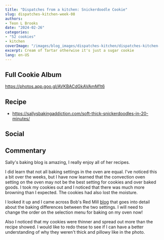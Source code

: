 ```yaml
---
title: "Dispatches from a kitchen: Snickerdoodle Cookie"
slug: dispatches-kitchen-week-08
authors:
- Teon L Brooks
date: "2024-02-26"
categories:
- "52 cookies"
- kitchen
coverImage: "/images/blog_images/dispatches-kitchen/dispatches-kitchen-week-08.jpg"
excerpt: Cream of Tartar otherwise it's just a sugar cookie
lang: en-US
---
```


<aside>
<h2>Full Cookie Album</h2>

<https://photos.app.goo.gl/AVKBACdGkAVAmM1t6>
</aside>

## Recipe

- https://sallysbakingaddiction.com/soft-thick-snickerdoodles-in-20-minutes/

## Social

<div>
    <span id="teonbrooks.com-3kmdapeb2q624"></span>
    <script src="https://assets.bluesky.lol/js/b1.js" data-handle="teonbrooks.com" data-skeet="3kmdapeb2q624"></script>
</div>

## Commentary

Sally's baking blog is amazing, I really enjoy all of her recipes.

I did learn that not all baking settings in the oven are equal. I've noticed this a bit over the weeks, but I have now learned that the convection oven setting on the oven may not be the best setting for cookies and over baked goods. I took my cookies out and I noticed that there was much more browning than I expected. The cookies had also lost the moisture.

I looked it up and I came across Bob's Red Mill [blog](https://www.bobsredmill.com/blog/healthy-living/convection-oven-vs-regular-oven/) that goes into detail about the baking differences between the two settings. I will need to change the order on the selection menu for baking on my oven now!

Also I noticed that my cookies were thinner and spread out more than the recipe showed. I would like to redo these to see if I can have a better understanding of why they weren't thick and pillowy like in the photo.

